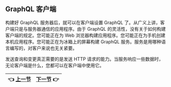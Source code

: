 ## GraphQL 客户端

构建好 GraphQL 服务器后，就可以在客户端设置 GraphQL 了。从广义上讲，客户端只是与服务器通信的应用程序。由于 GraphQL 的灵活性，没有关于如何构建客户端的规定。您可能正在为 Web 浏览器构建应用程序。您可能正在为手机创建本机应用程序。您可能正在为冰箱上的屏幕构建 GraphQL 服务。服务是用哪种语言编写的，对客户来说也无关紧要。

发送查询和变更真正需要的是发送 HTTP 请求的能力。当服务响应一些数据时，无论客户端是什么，您都可以在客户端中使用它。

| :point_left: [上一节](/ch05_06.md) | [下一节](/ch06_01.md) :point_right: |
| - | - |
